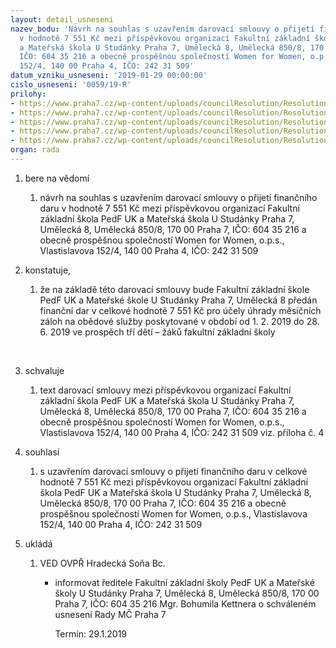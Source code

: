 ```yaml
---
layout: detail_usneseni
nazev_bodu: 'Návrh na souhlas s uzavřením darovací smlouvy o přijetí finančního daru
  v hodnotě 7 551 Kč mezi příspěvkovou organizací Fakultní základní škola PedF UK
  a Mateřská škola U Studánky Praha 7, Umělecká 8, Umělecká 850/8, 170 00 Praha 7,
  IČO: 604 35 216 a obecně prospěšnou společností Women for Women, o.p.s., Vlastislavova
  152/4, 140 00 Praha 4, IČO: 242 31 509'
datum_vzniku_usneseni: '2019-01-29 00:00:00'
cislo_usneseni: '0059/19-R'
prilohy:
- https://www.praha7.cz/wp-content/uploads/councilResolution/Resolutions/30560/export/01_Duvodova_zprava~426935.doc
- https://www.praha7.cz/wp-content/uploads/councilResolution/Resolutions/30560/export/02_V_DarovacismlouvaWomenforWomen_final_anonym~426934.pdf
- https://www.praha7.cz/wp-content/uploads/councilResolution/Resolutions/30560/export/03_V_PlnamocJ_S_anonym~426933.pdf
- https://www.praha7.cz/wp-content/uploads/councilResolution/Resolutions/30560/export/7373_priloha~426930.pdf
- https://www.praha7.cz/wp-content/uploads/councilResolution/Resolutions/30560/export/export~427368.pdf
organ: rada
---
```

<ol id="urzList" class="urzList_view"><li class="urzClass1" id=""><span name="1">bere na vědomí</span><ol class="urzOlClass decimal "><li class="urzClass2" id="" style="text-align: left;"><span><p>návrh na souhlas s uzavřením darovací smlouvy o přijetí finančního daru v hodnotě 7 551 Kč mezi příspěvkovou organizací Fakultní základní škola PedF UK a Mateřská škola U Studánky Praha 7, Umělecká 8, Umělecká 850/8, 170 00 Praha 7, IČO: 604 35 216 a obecně prospěšnou společností Women for Women, o.p.s., Vlastislavova 152/4, 140 00 Praha 4, IČO: 242 31 509<br></p></span></li></ol></li><li class="urzClass1" id=""><span name="50">konstatuje,</span><ol class="urzOlClass decimal "><li class="urzClass2" id="" style="text-align: left;"><span><p>že na základě této darovací smlouvy bude Fakultní základní škole PedF UK a Mateřské škole U Studánky Praha 7, Umělecká 8 předán finanční dar v celkové hodnotě 7 551 Kč pro účely úhrady měsíčních záloh na obědové služby poskytované v období od 1. 2. 2019 do 28. 6. 2019 ve prospěch tří dětí – žáků fakultní základní školy <br></p><p><br></p></span></li></ol></li><li class="urzClass1" id=""><span name="24">schvaluje</span><ol class="urzOlClass decimal "><li class="urzClass2" id="" style="text-align: left;"><span><p>text darovací smlouvy mezi příspěvkovou organizací Fakultní základní škola PedF UK a Mateřská škola U Studánky Praha 7, Umělecká 8, Umělecká 850/8, 170 00 Praha 7, IČO: 604 35 216 a obecně prospěšnou společností Women for Women, o.p.s., Vlastislavova 152/4, 140 00 Praha 4, IČO: 242 31 509 viz. příloha č. 4<br></p></span></li></ol></li><li class="urzClass1" id=""><span name="26">souhlasí</span><ol class="urzOlClass decimal "><li class="urzClass2" id="" style="text-align: left;"><span><p>s uzavřením darovací smlouvy&nbsp;o přijetí finančního daru v celkové hodnotě 7 551 Kč mezi příspěvkovou organizací Fakultní základní škola PedF UK a Mateřská škola U Studánky Praha 7, Umělecká 8, Umělecká 850/8, 170 00 Praha 7, IČO: 604 35 216 a obecně prospěšnou společností Women for Women, o.p.s., Vlastislavova 152/4, 140 00 Praha 4, IČO: 242 31 509<br></p></span></li></ol></li><li class="urzClass1" id="urzUkoly"><span name="1">ukládá</span><ol class="urzOlClass"><li class="urzClass2"><span><p>VED OVPŘ Hradecká Soňa Bc.</p></span><ul class="urzUlClass"><li class="urzClass3"><span><p>informovat ředitele Fakultní základní školy PedF UK a Mateřské školy U Studánky Praha 7, Umělecká 8, Umělecká 850/8, 170 00 Praha 7, IČO: 604 35 216 Mgr. Bohumila Kettnera o schváleném usnesení Rady MČ Praha 7</p></span><span class="urzUkolTermin">  Termín:&nbsp;29.1.2019</span></li></ul></li></ol></li></ol>